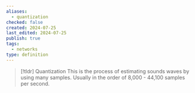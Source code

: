 ```yaml
---
aliases:
  - quantization
checked: false
created: 2024-07-25
last_edited: 2024-07-25
publish: true
tags:
  - networks
type: definition
---
```

>[!tldr] Quantization
>This is the process of estimating sounds waves by using many samples. Usually in the order of 8,000 - 44,100 samples per second.


